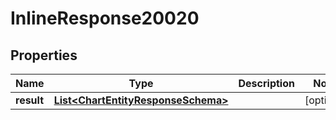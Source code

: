 # InlineResponse20020

## Properties
Name | Type | Description | Notes
------------ | ------------- | ------------- | -------------
**result** | [**List&lt;ChartEntityResponseSchema&gt;**](ChartEntityResponseSchema.md) |  |  [optional]
